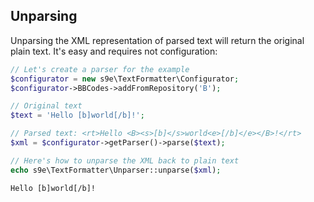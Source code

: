 ## Unparsing

Unparsing the XML representation of parsed text will return the original plain text. It's easy and requires not configuration:

```php
// Let's create a parser for the example
$configurator = new s9e\TextFormatter\Configurator;
$configurator->BBCodes->addFromRepository('B');

// Original text
$text = 'Hello [b]world[/b]!';

// Parsed text: <rt>Hello <B><s>[b]</s>world<e>[/b]</e></B>!</rt>
$xml = $configurator->getParser()->parse($text);

// Here's how to unparse the XML back to plain text
echo s9e\TextFormatter\Unparser::unparse($xml);
```
```html
Hello [b]world[/b]!
```
